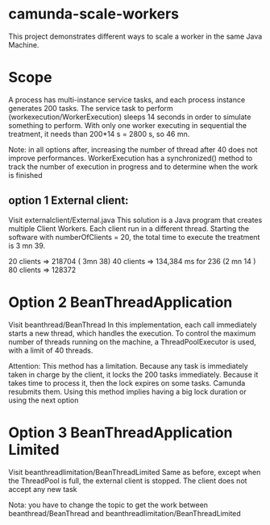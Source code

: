 # camunda-scale-workers
This project demonstrates different ways to scale a worker in the same Java Machine.

# Scope
A process has multi-instance service tasks, and each process instance generates 200 tasks.
The service task to perform (workexecution/WorkerExecution) sleeps 14 seconds in order to simulate something to perform.
With only one worker executing in sequential the treatment, it needs than 200*14 s = 2800 s, so 46 mn.


Note: in all options after, increasing the number of thread after 40 does not improve performances. 
WorkerExecution has a synchronized() method to track the number of execution in progress and to determine when the work is finished

## option 1 External client:

Visit externalclient/External.java
This solution is a Java program that creates multiple Client Workers.
Each client run in a different thread.
Starting the software with numberOfClients = 20, the total time to execute the treatment is 3 mn 39.


20 clients => 218704 ( 3mn 38)
40 clients => 134,384 ms for 236 (2 mn 14 )
80 clients => 128372

# Option 2 BeanThreadApplication
Visit beanthread/BeanThread
In this implementation, each call immediately starts a new thread, which handles the execution.
To control the maximum number of threads running on the machine, a ThreadPoolExecutor is used, with a limit of 40 threads.

Attention: This method has a limitation. Because any task is immediately taken in charge by the client, it locks the 200 tasks immediately. Because it takes time to process it, then the lock expires on some tasks. Camunda resubmits them.
Using this method implies having a big lock duration or using the next option

# Option 3 BeanThreadApplication Limited
Visit beanthreadlimitation/BeanThreadLimited
Same as before, except when the ThreadPool is full, the external client is stopped. The client does not accept any new task

Nota: you have to change the topic to get the work between beanthread/BeanThread and beanthreadlimitation/BeanThreadLimited
 

